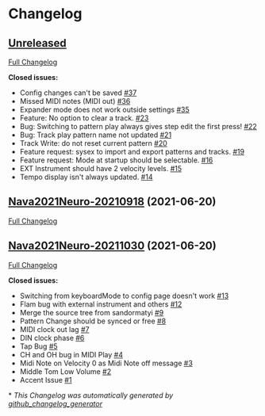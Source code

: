 # Changelog

## [Unreleased](https://github.com/BenZonneveld/Nava-2021-Firmware/tree/HEAD)

[Full Changelog](https://github.com/BenZonneveld/Nava-2021-Firmware/compare/Nava2021Neuro-20210918...HEAD)

**Closed issues:**

- Config changes can't be saved [\#37](https://github.com/BenZonneveld/Nava-2021-Firmware/issues/37)
- Missed MIDI notes \(MIDI out\) [\#36](https://github.com/BenZonneveld/Nava-2021-Firmware/issues/36)
- Expander mode does not work outside settings [\#35](https://github.com/BenZonneveld/Nava-2021-Firmware/issues/35)
- Feature: No option to clear a track. [\#23](https://github.com/BenZonneveld/Nava-2021-Firmware/issues/23)
- Bug: Switching to pattern play always gives step edit the first press! [\#22](https://github.com/BenZonneveld/Nava-2021-Firmware/issues/22)
- Bug: Track play pattern name not updated [\#21](https://github.com/BenZonneveld/Nava-2021-Firmware/issues/21)
- Track Write: do not reset current pattern [\#20](https://github.com/BenZonneveld/Nava-2021-Firmware/issues/20)
- Feature request: sysex to import and export patterns and tracks. [\#19](https://github.com/BenZonneveld/Nava-2021-Firmware/issues/19)
- Feature request: Mode at startup should be selectable. [\#16](https://github.com/BenZonneveld/Nava-2021-Firmware/issues/16)
- EXT Instrument should have 2 velocity levels. [\#15](https://github.com/BenZonneveld/Nava-2021-Firmware/issues/15)
- Tempo display isn't always updated. [\#14](https://github.com/BenZonneveld/Nava-2021-Firmware/issues/14)

## [Nava2021Neuro-20210918](https://github.com/BenZonneveld/Nava-2021-Firmware/tree/Nava2021Neuro-20210918) (2021-06-20)

[Full Changelog](https://github.com/BenZonneveld/Nava-2021-Firmware/compare/Nava2021Neuro-20211030...Nava2021Neuro-20210918)

## [Nava2021Neuro-20211030](https://github.com/BenZonneveld/Nava-2021-Firmware/tree/Nava2021Neuro-20211030) (2021-06-20)

[Full Changelog](https://github.com/BenZonneveld/Nava-2021-Firmware/compare/907c9958af0c20a28c0d7099e6f8a259de9cb045...Nava2021Neuro-20211030)

**Closed issues:**

- Switching from keyboardMode to config page doesn't work [\#13](https://github.com/BenZonneveld/Nava-2021-Firmware/issues/13)
- Flam bug with external instrument and others [\#12](https://github.com/BenZonneveld/Nava-2021-Firmware/issues/12)
- Merge the source tree from sandormatyi [\#9](https://github.com/BenZonneveld/Nava-2021-Firmware/issues/9)
- Pattern Change should be synced or free [\#8](https://github.com/BenZonneveld/Nava-2021-Firmware/issues/8)
- MIDI clock out lag [\#7](https://github.com/BenZonneveld/Nava-2021-Firmware/issues/7)
- DIN clock phase [\#6](https://github.com/BenZonneveld/Nava-2021-Firmware/issues/6)
- Tap Bug [\#5](https://github.com/BenZonneveld/Nava-2021-Firmware/issues/5)
- CH and OH bug in MIDI Play [\#4](https://github.com/BenZonneveld/Nava-2021-Firmware/issues/4)
- Midi Note on Velocity 0 as Midi Note off message [\#3](https://github.com/BenZonneveld/Nava-2021-Firmware/issues/3)
- Middle Tom Low Volume [\#2](https://github.com/BenZonneveld/Nava-2021-Firmware/issues/2)
- Accent Issue [\#1](https://github.com/BenZonneveld/Nava-2021-Firmware/issues/1)



\* *This Changelog was automatically generated by [github_changelog_generator](https://github.com/github-changelog-generator/github-changelog-generator)*
